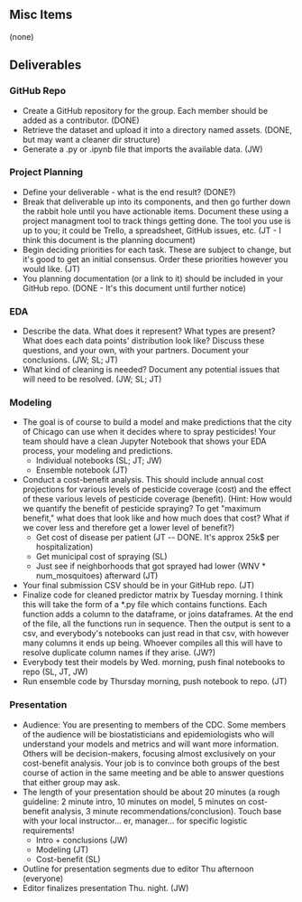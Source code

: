 ## Misc Items

(none)


## Deliverables

### GitHub Repo
 * Create a GitHub repository for the group. Each member should be added as a contributor.  (DONE)
 * Retrieve the dataset and upload it into a directory named assets.  (DONE, but may want a cleaner dir structure)
 * Generate a .py or .ipynb file that imports the available data.  (JW)

### Project Planning
 * Define your deliverable - what is the end result?  (DONE?)
 * Break that deliverable up into its components, and then go further down the rabbit hole until you have actionable items. Document these using a project managment tool to track things getting done. The tool you use is up to you; it could be Trello, a spreadsheet, GitHub issues, etc. (JT - I think this document is the planning document)
 * Begin deciding priorities for each task. These are subject to change, but it's good to get an initial consensus. Order these priorities however you would like. (JT)
 * You planning documentation (or a link to it) should be included in your GitHub repo.  (DONE - It's this document until further notice)


### EDA
 * Describe the data. What does it represent? What types are present? What does each data points' distribution look like? Discuss these questions, and your own, with your partners. Document your conclusions. (JW; SL; JT)
 * What kind of cleaning is needed? Document any potential issues that will need to be resolved. (JW; SL; JT)

### Modeling
 * The goal is of course to build a model and make predictions that the city of Chicago can use when it decides where to spray pesticides! Your team should have a clean Jupyter Notebook that shows your EDA process, your modeling and predictions.
   * Individual notebooks (SL; JT; JW)
   * Ensemble notebook (JT)
 * Conduct a cost-benefit analysis. This should include annual cost projections for various levels of pesticide coverage (cost) and the effect of these various levels of pesticide coverage (benefit). (Hint: How would we quantify the benefit of pesticide spraying? To get "maximum benefit," what does that look like and how much does that cost? What if we cover less and therefore get a lower level of benefit?)
   * Get cost of disease per patient (JT -- DONE.  It's approx 25k$ per hospitalization)
   * Get municipal cost of spraying (SL)
   * Just see if neighborhoods that got sprayed had lower (WNV * num_mosquitoes) afterward (JT)
 * Your final submission CSV should be in your GitHub repo. (JT)
 * Finalize code for cleaned predictor matrix by Tuesday morning. I think this will take the form of a *.py file
 which contains functions.  Each function adds a column to the dataframe, or joins dataframes.  At the end of the file, all the functions run in sequence.  Then the output is sent to a csv, and everybody's notebooks can just read in that csv, with however many columns it ends up being.  Whoever compiles all this will have to resolve duplicate column names if they arise. (JW?)
 * Everybody test their models by Wed. morning, push final notebooks to repo (SL, JT, JW)
 * Run ensemble code by Thursday morning, push notebook to repo. (JT)

### Presentation
 * Audience: You are presenting to members of the CDC. Some members of the audience will be biostatisticians and epidemiologists who will understand your models and metrics and will want more information. Others will be decision-makers, focusing almost exclusively on your cost-benefit analysis. Your job is to convince both groups of the best course of action in the same meeting and be able to answer questions that either group may ask.
 * The length of your presentation should be about 20 minutes (a rough guideline: 2 minute intro, 10 minutes on model, 5 minutes on cost-benefit analysis, 3 minute recommendations/conclusion). Touch base with your local instructor... er, manager... for specific logistic requirements!
   * Intro + conclusions (JW)
   * Modeling (JT)
   * Cost-benefit (SL)
 * Outline for presentation segments due to editor Thu afternoon (everyone)
 * Editor finalizes presentation Thu. night. (JW)

